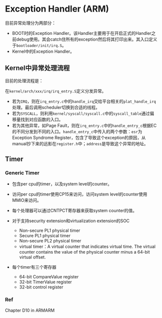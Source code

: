 # Exception Handler (ARM)

目前异常处理分为两部分：

- BOOT时的Exception Handler。该Handler主要用于在开启正式的Handler之前debug使用。其会catch住所有的exception然后将其打印出来。其入口定义于`bootloader/init/irq.S`。
- Kernel中的Exception Handler。



## Kernel中异常处理流程

目前的处理流程是：

在`kernel/arch/xxx/irq/irq_entry.S`定义分发异常。

- 若为`IRQ`，则在`irq_entry.c`中的`handle_irq`交给平台相关的`plat_handle_irq`处理。最后调用scheduler切换到合适的线程。
- 若为`SYSCALL`，则利用`kernel/syscall/syscall.c`中的`syscall_table`通过偏移量找到对应函数的入口。
- 若为其他异常，如Page Fault，则在`irq_entry.c`中的`handle_entry_c`根据EC的不同分发到不同的入口。`handle_entry_c`中传入的两个参数：`esr`为Exception Syndrome Register，包含了导致这个exception的原因，从manual抄下来的远影在`register.h`中；`address`是导致这个异常的地址。



## Timer

### Generic Timer

- 包含per cpu的timer，以及system level的counter。
- 访问per cpu的timer使用CP15来访问，访问system level的counter使用MMIO来访问。
- 每个处理器可以通过CNTPCT寄存器来获取system counter的值。
- 对于支持security extension和virtualization extension的SOC
  - Non-secure PL1 physical timer
  - Secure PL1 physical timer
  - Non-secure PL2 physical timer
  - virtual timer：A virtual counter that indicates virtual time. The virtual counter contains the value of the physical counter minus a 64-bit virtual offset.
- 每个timer有三个寄存器

  - 64-bit CompareValue register
  - 32-bit TimerValue register
  - 32-bit control register


### Ref

Chapter D10 in ARMARM
